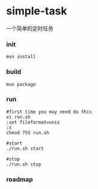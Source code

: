 # simple-task
一个简单的定时任务

### init
```
mvn install
```

### build
```
mvn package
```

### run
```
#first time you may need do this
vi run.sh
:set fileformat=unix
:x
chmod 755 run.sh

#start
./run.sh start

#stop
./run.sh stop
```

### roadmap


